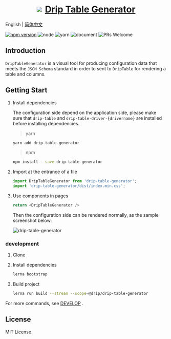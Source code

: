 <a href='http://drip-table.jd.com/'>
  <h1 style="display: flex; align-items: center; justify-content: center">
    <img src='https://storage.360buyimg.com/imgtools/7e0e546a96-d962c880-f9a2-11eb-bf08-d585041b7c80.svg'/>
    <span style="margin-left: 10px">Drip Table Generator</span>
  </h1>
</a>

English | [简体中文](./README.zh-CN.md)

[![npm version](https://img.shields.io/npm/v/drip-table.svg?style=flat)](https://www.npmjs.com/package/drip-table-generator)
![node](https://img.shields.io/badge/node-%3E%3D13.14.0-blue.svg)
![yarn](https://img.shields.io/badge/yarn-%3E%3D1.0.0-blue.svg)
![document](https://img.shields.io/badge/documentation-yes-brightgreen.svg)
![PRs Welcome](https://img.shields.io/badge/PRs-welcome-brightgreen.svg)

## Introduction

`DripTableGenerator` is a visual tool for producing configuration data that meets the `JSON Schema` standard in order to sent to `DripTable` for rendering a table and columns.

## Getting Start

1. Install dependencies

    The configuration side depend on the application side, please make sure that `drip-table` and `drip-table-driver-{drivername}` are installed before installing dependencies.

    > yarn

    ```sh
    yarn add drip-table-generator
    ```

    > npm

    ```sh
    npm install --save drip-table-generator
    ```

2. Import at the entrance of a file

    ```js | pure
    import DripTableGenerator from 'drip-table-generator';
    import 'drip-table-generator/dist/index.min.css';
    ```

3. Use components in pages

    ```js | pure
    return <DripTableGenerator />
    ```

    Then the configuration side can be rendered normally, as the sample screenshot below:

    ![drip-table-generator](https://img10.360buyimg.com/imagetools/jfs/t1/209919/9/12490/4540144/61b71921Ee35a9a3c/e2f7167fef822f17.gif)

### development

1. Clone

2. Install dependencies

    ```sh
    lerna bootstrap
    ```

3. Build project

    ```sh
    lerna run build --stream --scope=@drip/drip-table-generator
    ```

For more commands, see [DEVELOP](./DEVELOP.md) .

## License
MIT License
